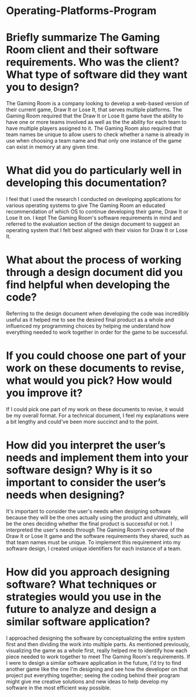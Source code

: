# Operating-Platforms-Program

# Briefly summarize The Gaming Room client and their software requirements. Who was the client? What type of software did they want you to design?
The Gaming Room is a company looking to develop a web-based version of their current game, Draw It or Lose It, that serves multiple platforms. The Gaming Room required that the Draw It or Lose It game have the ability to have one or more teams involved as well as the  the ability for each team to have multiple players assigned to it. The Gaming Room also required that team names be unique to allow users to check whether a name is already in use when choosing a team name and that only one instance of the game can exist in memory at any given time.


# What did you do particularly well in developing this documentation?
I feel that I used the research I conducted on developing applications for various operating systems to give The Gaming Room an educated recommendation of which OS to continue developing their game, Draw It or Lose It on. I kept The Gaming Room's software requirements in mind and referred to the evaluation section of the design document to suggest an operating system that I felt best aligned with their vision for Draw It or Lose It. 

# What about the process of working through a design document did you find helpful when developing the code?
Referring to the design document when developing the code was incredibly useful as it helped me to see the desired final product as a whole and influenced my programming choices by helping me understand how everything needed to work together in order for the game to be successful. 

# If you could choose one part of your work on these documents to revise, what would you pick? How would you improve it?
If I could pick one part of my work on these documents to revise, it would be my overall format. For a technical document, I feel my explanations were a bit lengthy and could've been more succinct and to the point. 

# How did you interpret the user’s needs and implement them into your software design? Why is it so important to consider the user’s needs when designing?
It's important to consider the user's needs when designing software because they will be the ones actually using the product and ultimately, will be the ones deciding whether the final product is successful or not. I interpreted the user's needs through The Gaming Room's overview of the Draw It or Lose It game and the software requirements they shared, such as that team names must be unique. To implement this requirement into my software design, I created unique identifiers for each instance of a team. 

# How did you approach designing software? What techniques or strategies would you use in the future to analyze and design a similar software application?
I approached designing the software by conceptualizing the entire system first and then dividing the work into multiple parts. As mentioned previously, visualizing the game as a whole first, really helped me to identify how each piece needed to work together to meet The Gaming Room's requirements. If I were to design a similar software application in the future, I'd try to find another game like the one I'm designing and see how the developer on that project put everything together; seeing the coding behind their program might give me creative solutions and new ideas to help develop my software in the most efficient way possible. 
